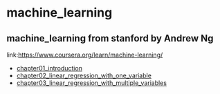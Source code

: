# machine_learning
## machine_learning from stanford by Andrew Ng

link:https://www.coursera.org/learn/machine-learning/
    
* [chapter01_introduction](https://github.com/Vita112/machine_learning/blob/master/machine_learning%20from%20stanford%20by%20Andrew%20Ng/chapter01_introduction.md)
* [chapter02_linear_regression_with_one_variable](https://github.com/Vita112/machine_learning/blob/master/machine_learning%20from%20stanford%20by%20Andrew%20Ng/chapter02_linear_regression_with_one_variable.md)
* [chapter03_linear_regression_with_multiple_variables](https://github.com/Vita112/machine_learning/blob/master/machine_learning%20from%20stanford%20by%20Andrew%20Ng/chapter03_linear_regression_with_multiple_variables.md)



